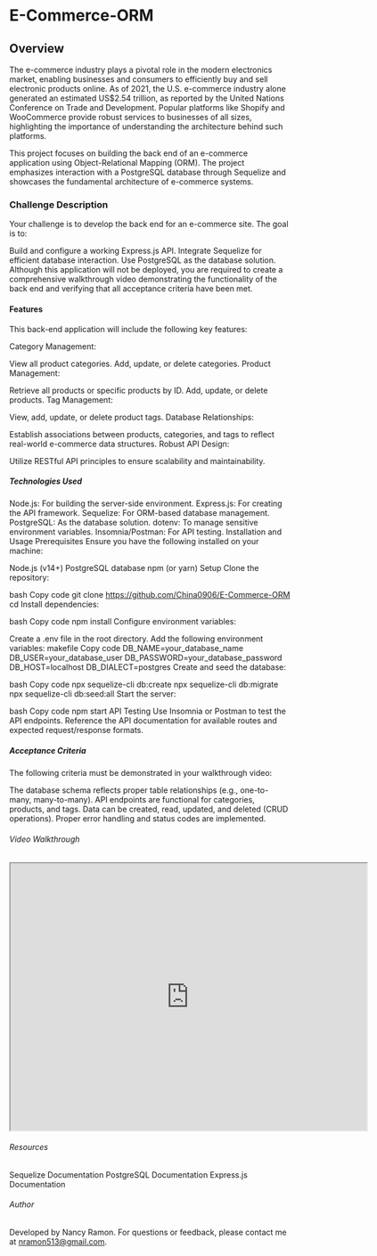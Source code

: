 # E-Commerce-ORM

## Overview
The e-commerce industry plays a pivotal role in the modern electronics market, enabling businesses and consumers to efficiently buy and sell electronic products online. As of 2021, the U.S. e-commerce industry alone generated an estimated US$2.54 trillion, as reported by the United Nations Conference on Trade and Development. Popular platforms like Shopify and WooCommerce provide robust services to businesses of all sizes, highlighting the importance of understanding the architecture behind such platforms.

This project focuses on building the back end of an e-commerce application using Object-Relational Mapping (ORM). The project emphasizes interaction with a PostgreSQL database through Sequelize and showcases the fundamental architecture of e-commerce systems.

### Challenge Description
Your challenge is to develop the back end for an e-commerce site. The goal is to:

Build and configure a working Express.js API.
Integrate Sequelize for efficient database interaction.
Use PostgreSQL as the database solution.
Although this application will not be deployed, you are required to create a comprehensive walkthrough video demonstrating the functionality of the back end and verifying that all acceptance criteria have been met.

#### Features
This back-end application will include the following key features:

Category Management:

View all product categories.
Add, update, or delete categories.
Product Management:

Retrieve all products or specific products by ID.
Add, update, or delete products.
Tag Management:

View, add, update, or delete product tags.
Database Relationships:

Establish associations between products, categories, and tags to reflect real-world e-commerce data structures.
Robust API Design:

Utilize RESTful API principles to ensure scalability and maintainability.

##### Technologies Used
Node.js: For building the server-side environment.
Express.js: For creating the API framework.
Sequelize: For ORM-based database management.
PostgreSQL: As the database solution.
dotenv: To manage sensitive environment variables.
Insomnia/Postman: For API testing.
Installation and Usage
Prerequisites
Ensure you have the following installed on your machine:

Node.js (v14+)
PostgreSQL database
npm (or yarn)
Setup
Clone the repository:

bash
Copy code
git clone <https://github.com/China0906/E-Commerce-ORM>
cd <repository-folder>
Install dependencies:

bash
Copy code
npm install
Configure environment variables:

Create a .env file in the root directory.
Add the following environment variables:
makefile
Copy code
DB_NAME=your_database_name
DB_USER=your_database_user
DB_PASSWORD=your_database_password
DB_HOST=localhost
DB_DIALECT=postgres
Create and seed the database:

bash
Copy code
npx sequelize-cli db:create
npx sequelize-cli db:migrate
npx sequelize-cli db:seed:all
Start the server:

bash
Copy code
npm start
API Testing
Use Insomnia or Postman to test the API endpoints. Reference the API documentation for available routes and expected request/response formats.

##### Acceptance Criteria
The following criteria must be demonstrated in your walkthrough video:

The database schema reflects proper table relationships (e.g., one-to-many, many-to-many).
API endpoints are functional for categories, products, and tags.
Data can be created, read, updated, and deleted (CRUD operations).
Proper error handling and status codes are implemented.

###### Video Walkthrough
<iframe src="https://drive.google.com/file/d/1Q9OeoVskKj95ATjyeDgKKYPmFuCTX9Qv/preview" width="640" height="480"></iframe>


###### Resources
Sequelize Documentation
PostgreSQL Documentation
Express.js Documentation
###### Author
Developed by Nancy Ramon. For questions or feedback, please contact me at nramon513@gmail.com.